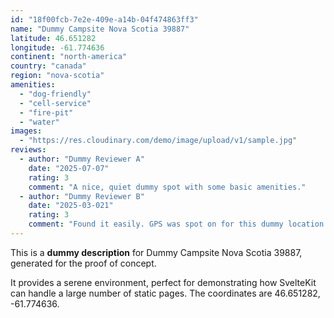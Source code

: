 ```yaml
---
id: "18f00fcb-7e2e-409e-a14b-04f474863ff3"
name: "Dummy Campsite Nova Scotia 39887"
latitude: 46.651282
longitude: -61.774636
continent: "north-america"
country: "canada"
region: "nova-scotia"
amenities:
  - "dog-friendly"
  - "cell-service"
  - "fire-pit"
  - "water"
images:
  - "https://res.cloudinary.com/demo/image/upload/v1/sample.jpg"
reviews:
  - author: "Dummy Reviewer A"
    date: "2025-07-07"
    rating: 3
    comment: "A nice, quiet dummy spot with some basic amenities."
  - author: "Dummy Reviewer B"
    date: "2025-03-021"
    rating: 3
    comment: "Found it easily. GPS was spot on for this dummy location."
---
```


This is a **dummy description** for Dummy Campsite Nova Scotia 39887, generated for the proof of concept.

It provides a serene environment, perfect for demonstrating how SvelteKit can handle a large number of static pages. The coordinates are 46.651282, -61.774636.
